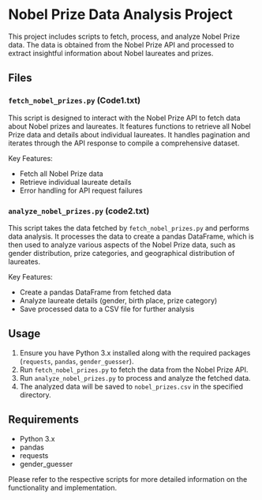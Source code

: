 # Nobel Prize Data Analysis Project

This project includes scripts to fetch, process, and analyze Nobel Prize data. The data is obtained from the Nobel Prize API and processed to extract insightful information about Nobel laureates and prizes.

## Files

### `fetch_nobel_prizes.py` (Code1.txt)

This script is designed to interact with the Nobel Prize API to fetch data about Nobel prizes and laureates. It features functions to retrieve all Nobel Prize data and details about individual laureates. It handles pagination and iterates through the API response to compile a comprehensive dataset.

Key Features:
- Fetch all Nobel Prize data
- Retrieve individual laureate details
- Error handling for API request failures

### `analyze_nobel_prizes.py` (code2.txt)

This script takes the data fetched by `fetch_nobel_prizes.py` and performs data analysis. It processes the data to create a pandas DataFrame, which is then used to analyze various aspects of the Nobel Prize data, such as gender distribution, prize categories, and geographical distribution of laureates.

Key Features:
- Create a pandas DataFrame from fetched data
- Analyze laureate details (gender, birth place, prize category)
- Save processed data to a CSV file for further analysis

## Usage

1. Ensure you have Python 3.x installed along with the required packages (`requests`, `pandas`, `gender_guesser`).
2. Run `fetch_nobel_prizes.py` to fetch the data from the Nobel Prize API.
3. Run `analyze_nobel_prizes.py` to process and analyze the fetched data.
4. The analyzed data will be saved to `nobel_prizes.csv` in the specified directory.

## Requirements

- Python 3.x
- pandas
- requests
- gender_guesser

Please refer to the respective scripts for more detailed information on the functionality and implementation.